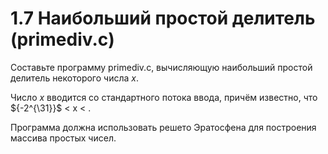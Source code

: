 # 1.7 Наибольший простой делитель (primediv.c)
Составьте программу primediv.c, вычисляющую наибольший простой делитель некоторого числа $x$. 

Число $x$ вводится со стандартного потока ввода, причём известно, что ${-2^{\31}}$ < x < .

Программа должна использовать решето Эратосфена для построения массива простых чисел.
